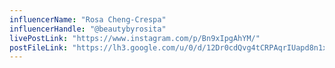 ```yaml
---
influencerName: "Rosa Cheng-Crespa"
influencerHandle: "@beautybyrosita"
livePostLink: "https://www.instagram.com/p/Bn9xIpgAhYM/"
postFileLink: "https://lh3.google.com/u/0/d/12Dr0cdQvg4tCRPAqrIUapd8n1x5WfmB7"
---
```

